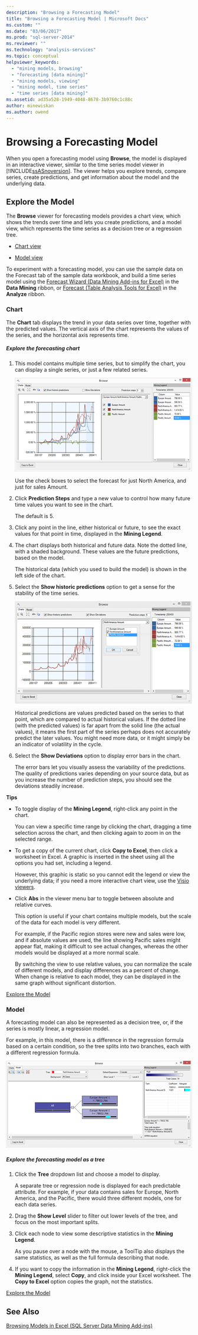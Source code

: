 ```yaml
---
description: "Browsing a Forecasting Model"
title: "Browsing a Forecasting Model | Microsoft Docs"
ms.custom: ""
ms.date: "03/06/2017"
ms.prod: "sql-server-2014"
ms.reviewer: ""
ms.technology: "analysis-services"
ms.topic: conceptual
helpviewer_keywords: 
  - "mining models, browsing"
  - "forecasting [data mining]"
  - "mining models, viewing"
  - "mining model, time series"
  - "time series [data mining]"
ms.assetid: ad35a528-1949-4048-8678-3b9760c1c88c
author: minewiskan
ms.author: owend
---
```

# Browsing a Forecasting Model
  When you open a forecasting model using **Browse**, the model is displayed in an interactive viewer, similar to the time series model viewer in [!INCLUDE[ssASnoversion](../includes/ssasnoversion-md.md)]. The viewer helps you explore trends, compare series, create predictions, and get information about the model and the underlying data.  
  
##  <a name="bkmk_Top"></a> Explore the Model  
 The **Browse** viewer for forecasting models provides a chart view, which shows the trends over time and lets you create predictions, and a model view, which represents the time series as a decision tree or a regression tree.  
  
-   [Chart view](#bkmk_charts)  
  
-   [Model view](#bkmk_Model)  
  
 To experiment with a forecasting model, you can use the sample data on the Forecast tab of the sample data workbook, and build a time series model using the [Forecast Wizard &#40;Data Mining Add-ins for Excel&#41;](forecast-wizard-data-mining-add-ins-for-excel.md) in the **Data Mining** ribbon, or [Forecast &#40;Table Analysis Tools for Excel&#41;](forecast-table-analysis-tools-for-excel.md) in the **Analyze** ribbon.  
  
###  <a name="bkmk_charts"></a> Chart  
 The **Chart** tab displays the trend in your data series over time, together with the predicted values. The vertical axis of the chart represents the values of the series, and the horizontal axis represents time.  
  
##### Explore the forecasting chart  
  
1.  This model contains multiple time series, but to simplify the chart, you can display a single series, or just a few related series.  
  
     ![historical predictions in the forecasting model](media/dm13-forecast-chart-historicpredictions.gif "historical predictions in the forecasting model")  
  
     Use the check boxes to select the forecast for just North America, and just for sales Amount.  
  
2.  Click **Prediction Steps** and type a new value to control how many future time values you want to see in the chart.  
  
     The default is 5.  
  
3.  Click any point in the line, either historical or future, to see the exact values for that point in time, displayed in the **Mining Legend**.  
  
4.  The chart displays both historical and future data. Note the dotted line, with a shaded background. These values are the future predictions, based on the model.  
  
     The historical data (which you used to build the model) is shown in the left side of the chart.  
  
5.  Select the **Show historic predictions** option to get a sense for the stability of the time series.  
  
     ![forecasts for a single series in the model](media/dm13-forecast-chart-singleseries.gif "forecasts for a single series in the model")  
  
     Historical predictions are values predicted based on the series to that point, which are compared to actual historical values. If the dotted line (with the predicted values) is far apart from the solid line (the actual values), it means the first part of the series perhaps does not accurately predict the later values. You might need more data, or it might simply be an indicator of volatility in the cycle.  
  
6.  Select the **Show Deviations** option to display error bars in the chart.  
  
     The error bars let you visually assess the variability of the predictions. The quality of predictions varies depending on your source data, but as you increase the number of prediction steps, you should see the deviations steadily increase.  
  
 **Tips**  
  
-   To toggle display of the **Mining Legend**, right-click any point in the chart.  
  
     You can view a specific time range by clicking the chart, dragging a time selection across the chart, and then clicking again to zoom in on the selected range.  
  
-   To get a copy of the current chart, click **Copy to Excel**, then click a worksheet in Excel. A graphic is inserted in the sheet using all the options you had set, including a legend.  
  
     However, this graphic is static so you cannot edit the legend or view the underlying data; if you need a more interactive chart view, use the [Visio viewers](viewing-data-mining-models-in-visio-data-mining-add-ins.md).  
  
-   Click **Abs** in the viewer menu bar to toggle between absolute and relative curves.  
  
     This option is useful if your chart contains multiple models, but the scale of the data for each model is very different.  
  
     For example, if the Pacific region stores were new and sales were low, and if absolute values are used, the line showing Pacific sales might appear flat, making it difficult to see actual changes, whereas the other models would be displayed at a more normal scale.  
  
     By switching the view to use relative values, you can normalize the scale of different models, and display differences as a percent of change. When change is relative to each model, they can be displayed in the same graph without significant distortion.  
  
 [Explore the Model](#bkmk_Top)  
  
###  <a name="bkmk_Model"></a> Model  
 A forecasting model can also be represented as a decision tree, or, if the series is mostly linear, a regression model.  
  
 For example, in this model, there is a difference in the regression formula based on a certain condition, so the tree splits into two branches, each with a different regression formula.  
  
 ![Filter single series in the forecasting model](media/dm13-forecast-model-northamerica.gif "Filter single series in the forecasting model")  
  
##### Explore the forecasting model as a tree  
  
1.  Click the **Tree** dropdown list and choose a model to display.  
  
     A separate tree or regression node is displayed for each predictable attribute. For example, if your data contains sales for Europe, North America, and the Pacific, there would three different models, one for each data series.  
  
2.  Drag the **Show Level** slider to filter out lower levels of the tree, and focus on the most important splits.  
  
3.  Click each node to view some descriptive statistics in the **Mining Legend**.  
  
     As you pause over a node with the mouse, a ToolTip also displays the same statistics, as well as the full formula describing that node.  
  
4.  If you want to copy the information in the **Mining Legend**, right-click the **Mining Legend**, select **Copy**, and click inside your Excel worksheet. The **Copy to Excel** option copies the graph, not the statistics.  
  
 [Explore the Model](#bkmk_Top)  
  
## See Also  
 [Browsing Models in Excel &#40;SQL Server Data Mining Add-ins&#41;](browsing-models-in-excel-sql-server-data-mining-add-ins.md)  
  
  
